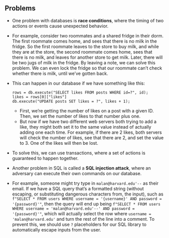 ## Problems

- One problem with databases is **race conditions**, where the timing of two actions or events cause unexpected behavior.
- For example, consider two roommates and a shared fridge in their dorm. The first roommate comes home, and sees that there is no milk in the fridge. So the first roommate leaves to the store to buy milk, and while they are at the store, the second roommate comes home, sees that there is no milk, and leaves for another store to get milk. Later, there will be two jugs of milk in the fridge. By leaving a note, we can solve this problem. We can even lock the fridge so that our roommate can’t check whether there is milk, until we’ve gotten back.
- This can happen in our database if we have something like this:

      rows = db.execute("SELECT likes FROM posts WHERE id=?", id);
      likes = rows[0]["likes"]
      db.execute("UPDATE posts SET likes = ?", likes + 1);

  - First, we’re getting the number of likes on a post with a given ID. Then, we set the number of likes to that number plus one.
  - But now if we have two different web servers both trying to add a like, they might both set it to the same value instead of actually adding one each time. For example, if there are 2 likes, both servers will check the number of likes, see that there are 2, and set the value to 3. One of the likes will then be lost.

- To solve this, we can use transactions, where a set of actions is guaranteed to happen together.
- Another problem in SQL is called a **SQL injection attack**, where an adversary can execute their own commands on our database.
- For example, someone might try type in `malan@harvard.edu'--` as their email. If we have a SQL query that’s a formatted string (without escaping, or substituting dangerous characters from, the input), such as `f"SELECT * FROM users WHERE username = '{username}' AND password = '{password}'"`, then the query will end up being `f"SELECT * FROM users WHERE username = 'malan@harvard.edu'--' AND password = '{password}'"`, which will actually select the row where `username = 'malan@harvard.edu'` and turn the rest of the line into a comment. To prevent this, we should use `?` placeholders for our SQL library to automatically escape inputs from the user.
